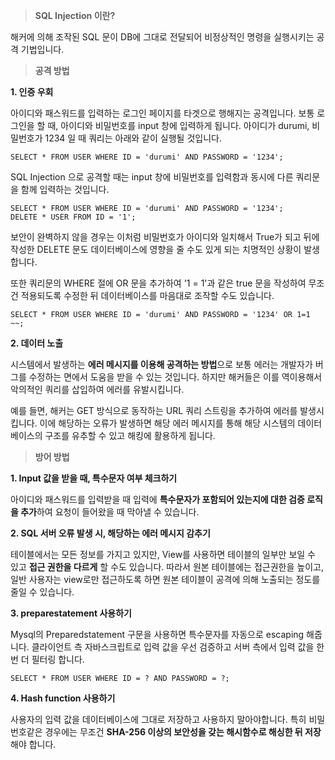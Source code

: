 > **SQL Injection 이란?**

해커에 의해 조작된 SQL 문이 DB에 그대로 전달되어 비정상적인 명령을 실행시키는 공격 기법입니다.

> **공격 방법**

**1\. 인증 우회**

아이디와 패스워드를 입력하는 로그인 페이지를 타겟으로 행해지는 공격입니다. 보통 로그인을 할 때, 아이디와 비밀번호를 input 창에 입력하게 됩니다. 아이디가 durumi, 비밀번호가 1234 일 때 쿼리는 아래와 같이 실행될 것입니다.

```mysql
SELECT * FROM USER WHERE ID = 'durumi' AND PASSWORD = '1234';
```

SQL Injection 으로 공격할 때는 input 창에 비밀번호를 입력함과 동시에 다른 쿼리문을 함께 입력하는 것입니다.

```mysql
SELECT * FROM USER WHERE ID = 'durumi' AND PASSWORD = '1234';
DELETE * USER FROM ID = '1';
```

보안이 완벽하지 않을 경우는 이처럼 비밀번호가 아이디와 일치해서 True가 되고 뒤에 작성한 DELETE 문도 데이터베이스에 영향을 줄 수도 있게 되는 치명적인 상황이 발생합니다.

또한 쿼리문의 WHERE 절에 OR 문을 추가하여 '1 = 1'과 같은 true 문을 작성하여 무조건 적용되도록 수정한 뒤 데이터베이스를 마음대로 조작할 수도 있습니다.

```mysql
SELECT * FROM USER WHERE ID = 'durumi' AND PASSWORD = '1234' OR 1=1 ~~;
```

**2\. 데이터 노출**

시스템에서 발생하는 **에러 메시지를 이용해 공격하는 방법**으로 보통 에러는 개발자가 버그를 수정하는 면에서 도움을 받을 수 있는 것입니다. 하지만 해커들은 이를 역이용해서 악의적인 쿼리를 삽입하여 에러를 유발시킵니다.

예를 들면, 해커는 GET 방식으로 동작하는 URL 쿼리 스트링을 추가하여 에러를 발생시킵니다. 이에 해당하는 오류가 발생하면 해당 에러 메시지를 통해 해당 시스템의 데이터베이스의 구조를 유추할 수 있고 해킹에 활용하게 됩니다.

> **방어 방법**

**1\. Input 값을 받을 때, 특수문자 여부 체크하기**

아이디와 패스워드를 입력받을 때 입력에 **특수문자가 포함되어 있는지에 대한 검증 로직을 추가**하여 요청이 들어왔을 때 막아낼 수 있습니다.

**2\. SQL 서버 오류 발생 시, 해당하는 에러 메시지 감추기**

테이블에서는 모든 정보를 가지고 있지만, View를 사용하면 테이블의 일부만 보일 수 있고 **접근 권한을 다르게** 할 수도 있습니다. 따라서 원본 테이블에는 접근권한을 높이고, 일반 사용자는 view로만 접근하도록 하면 원본 테이블이 공격에 의해 노출되는 정도를 줄일 수 있습니다.

**3\. preparestatement 사용하기**

Mysql의 Preparedstatement 구문을 사용하면 특수문자를 자동으로 escaping 해줍니다. 클라이언트 측 자바스크립트로 입력 값을 우선 검증하고 서버 측에서 입력 값을 한번 더 필터링 합니다.

```mysql
SELECT * FROM USER WHERE ID = ? AND PASSWORD = ?;
```

**4\. Hash function 사용하기**

사용자의 입력 값을 데이터베이스에 그대로 저장하고 사용하지 말아야합니다. 특히 비밀번호같은 경우에는 무조건 **SHA-256 이상의 보안성을 갖는 해시함수로 해싱한 뒤 저장**해야 합니다.